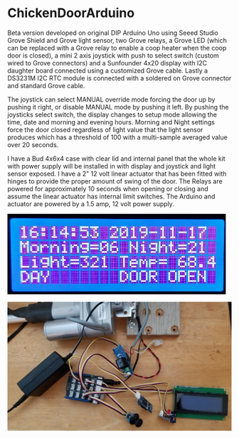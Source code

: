 # ChickenDoorArduino

Beta version developed on original DIP Arduino Uno using Seeed Studio Grove Shield and Grove light sensor, two Grove relays, a Grove LED (which can be replaced with a Grove relay to enable a coop heater when the coop door is closed), a mini 2 axis joystick with push to select switch (custom wired to Grove connectors) and a Sunfounder 4x20 display with I2C daughter board connected using a customized Grove cable. Lastly a DS3231M I2C RTC module is connected with a soldered on Grove connector and standard Grove cable.

The joystick can select MANUAL override mode forcing the door up by pushing it right, or disable MANUAL mode by pushing it left. By pushing the joysticks select switch, the display changes to setup mode allowing the time, date and morning and evening hours. Morning and Night settings force the door closed regardless of light value that the light sensor produces which has a threshold of 100 with a multi-sample averaged value over 20 seconds.

I have a Bud 4x6x4 case with clear lid and internal panel that the whole kit with power supply will be installed in with display and joystick and light sensor exposed. I have a 2" 12 volt linear actuator that has been fitted with hinges to provide the proper amount of swing of the door. The Relays are powered for approximately 10 seconds when opening or closing and assume the linear actuator has internal limit switches.  The Arduino and actuator are powered by a 1.5 amp, 12 volt power supply.

![alt text](https://github.com/simmunity/ChickenDoorArduino/blob/master/ChickenDoorDisplay.jpg "This is the display when not in setup")

![alt text](https://github.com/simmunity/ChickenDoorArduino/blob/master/ChickenDoorHardware.jpg "Here is the hardware")
